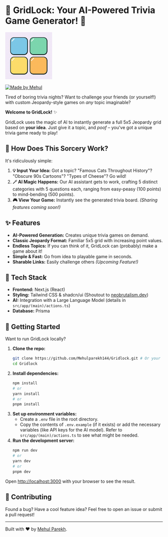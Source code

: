 # 🧩 GridLock: Your AI-Powered Trivia Game Generator! 🤖

<p align="left">
  <img src="./public/logo.png" alt="GridLock Logo" width="150"/>
</p>


[![Made by Mehul](https://img.shields.io/badge/Made%20by-Mehul%20Parekh-blue?style=flat-square&logo=github)](https://github.com/Mehulparekh144)

Tired of boring trivia nights? Want to challenge your friends (or yourself!) with custom Jeopardy-style games on *any* topic imaginable?

**Welcome to GridLock!** ✨

GridLock uses the magic of AI to instantly generate a full 5x5 Jeopardy grid based on **your idea**. Just give it a topic, and *poof* – you've got a unique trivia game ready to play!

## 🤔 How Does This Sorcery Work?

It's ridiculously simple:

1.  **💡 Input Your Idea:** Got a topic? "Famous Cats Throughout History"? "Obscure 90s Cartoons"? "Types of Cheese"? Go wild!
2.  **🪄 AI Magic Happens:** Our AI assistant gets to work, crafting 5 distinct categories with 5 questions each, ranging from easy-peasy (100 points) to mind-bending (500 points).
3.  **🎮 View Your Game:** Instantly see the generated trivia board. *(Sharing features coming soon!)*

## ✨ Features

*   **AI-Powered Generation:** Creates unique trivia games on demand.
*   **Classic Jeopardy Format:** Familiar 5x5 grid with increasing point values.
*   **Endless Topics:** If you can think of it, GridLock can (probably) make a game about it!
*   **Simple & Fast:** Go from idea to playable game in seconds.
*   **Sharable Links:** Easily challenge others *(Upcoming Feature!)*

## 🚀 Tech Stack

*   **Frontend:** Next.js (React)
*   **Styling:** Tailwind CSS & shadcn/ui (Shoutout to [neobrutalism.dev](https://www.neobrutalism.dev))
*   **AI:** Integration with a Large Language Model (details in `src/app/(main)/actions.ts`)
*   **Database:** Prisma 

## 🏁 Getting Started

Want to run GridLock locally?

1.  **Clone the repo:**
    ```bash
    git clone https://github.com/Mehulparekh144/Gridlock.git # Or your repo URL
    cd Gridlock
    ```
2.  **Install dependencies:**
    ```bash
    npm install
    # or
    yarn install
    # or
    pnpm install
    ```
3.  **Set up environment variables:**
    *   Create a `.env` file in the root directory.
    *   Copy the contents of `.env.example` (if it exists) or add the necessary variables (like API keys for the AI model). Refer to `src/app/(main)/actions.ts` to see what might be needed.
4.  **Run the development server:**
    ```bash
    npm run dev
    # or
    yarn dev
    # or
    pnpm dev
    ```

Open [http://localhost:3000](http://localhost:3000) with your browser to see the result.

## 🤝 Contributing

Found a bug? Have a cool feature idea? Feel free to open an issue or submit a pull request!

---

Built with ❤️ by [Mehul Parekh](https://github.com/Mehulparekh144).
